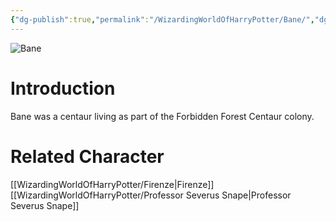 ```yaml
---
{"dg-publish":true,"permalink":"/WizardingWorldOfHarryPotter/Bane/","dgPassFrontmatter":true,"created":"","updated":""}
---
```


![Bane](http://rxbg5ysja.bkt.gdipper.com/Bane.png)
# Introduction
Bane was a centaur living as part of the Forbidden Forest Centaur colony.

# Related Character
[[WizardingWorldOfHarryPotter/Firenze\|Firenze]]
[[WizardingWorldOfHarryPotter/Professor Severus Snape\|Professor Severus Snape]]
